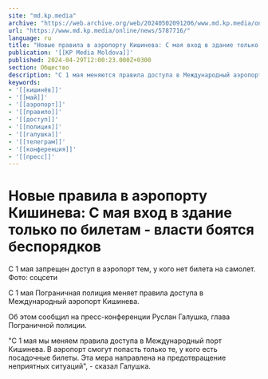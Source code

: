 ```yaml
---
site: "md.kp.media"
archive: "https://web.archive.org/web/20240502091206/www.md.kp.media/online/news/5787716/"
url: "https://www.md.kp.media/online/news/5787716/"
language: ru
title: "Новые правила в аэропорту Кишинева: С мая вход в здание только по билетам - власти боятся беспорядков"
publication: '[[KP Media Moldova]]'
published: 2024-04-29T12:00:23.000Z+0300
section: Общество
description: "С 1 мая меняются правила доступа в Международный аэропорт Кишинева"
keywords:
- '[[кишинёв]]'
- '[[май]]'
- '[[аэропорт]]'
- '[[правило]]'
- '[[доступ]]'
- '[[полиция]]'
- '[[галушка]]'
- '[[телеграм]]'
- '[[конференция]]'
- '[[пресс]]'
---
```


# Новые правила в аэропорту Кишинева: С мая вход в здание только по билетам - власти боятся беспорядков

С 1 мая запрещен доступ в аэропорт тем, у кого нет билета на самолет. Фото: соцсети

С 1 мая Пограничная полиция меняет правила доступа в Международный аэропорт Кишинева.

Об этом сообщил на пресс-конференции Руслан Галушка, глава Пограничной полиции.

"С 1 мая мы меняем правила доступа в Международный порт Кишинева. В аэропорт смогут попасть только те, у кого есть посадочные билеты. Эта мера направлена на предотвращение неприятных ситуаций", - сказал Галушка.